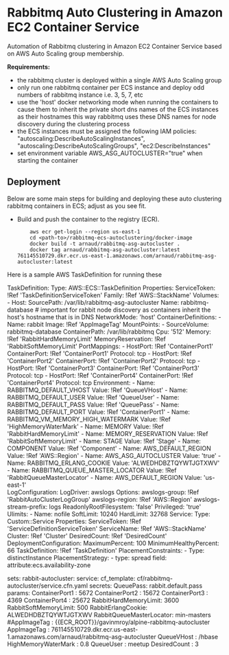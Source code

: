Rabbitmq Auto Clustering in Amazon EC2 Container Service
========================================================

Automation of Rabbitmq clustering in Amazon EC2 Container Service based on AWS Auto Scaling group membership.

**Requirements:**

- the rabbitmq cluster is deployed within a single AWS Auto Scaling group
- only run one rabbitmq container per ECS instance and deploy odd numbers of rabbitmq instance i.e. 3, 5, 7, etc
- use the 'host' docker networking mode when running the containers to cause them to inherit the private short dns names of the ECS instances as their hostnames this way rabbitmq
uses these DNS names for node discovery during the clustering process
- the ECS instances must be assigned the following IAM policies:
"autoscaling:DescribeAutoScalingInstances",
"autoscaling:DescribeAutoScalingGroups",
"ec2:DescribeInstances"
- set environment variable AWS_ASG_AUTOCLUSTER="true" when starting the container


Deployment
----------
Below are some main steps for building and deploying these auto clustering rabbitmq containers in ECS; adjust as you see fit.

- Build and push the container to the registry (ECR).

    ```
        aws ecr get-login --region us-east-1
        cd <path-to>/rabbitmq-ecs-autoclustering/docker-image
        docker build -t arnaud/rabbitmq-asg-autocluster .
        docker tag arnaud/rabbitmq-asg-autocluster:latest 761145510729.dkr.ecr.us-east-1.amazonaws.com/arnaud/rabbitmq-asg-autocluster:latest

    ```

Here is a sample AWS TaskDefinition for running these 


  TaskDefinition:
    Type: AWS::ECS::TaskDefinition
    Properties:
      ServiceToken: !Ref 'TaskDefinitionServiceToken'
      Family: !Ref 'AWS::StackName'
      Volumes:
      - Host:
          SourcePath: /var/lib/rabbitmq-asg-autocluster
        Name: rabbitmq-database
      # important for rabbit node discovery as containers inherit the host's hostname that is in DNS 
      NetworkMode: 'host'
      ContainerDefinitions:
      - Name: rabbit
        Image: !Ref 'AppImageTag'
        MountPoints:
        - SourceVolume: rabbitmq-database
          ContainerPath: /var/lib/rabbitmq
        Cpu: '512'
        Memory: !Ref 'RabbitHardMemoryLimit'
        MemoryReservation: !Ref 'RabbitSoftMemoryLimit'
        PortMappings:
        - HostPort: !Ref 'ContainerPort1'
          ContainerPort: !Ref 'ContainerPort1'
          Protocol: tcp
        - HostPort: !Ref 'ContainerPort2'
          ContainerPort: !Ref 'ContainerPort2'
          Protocol: tcp
        - HostPort: !Ref 'ContainerPort3'
          ContainerPort: !Ref 'ContainerPort3'
          Protocol: tcp
        - HostPort: !Ref 'ContainerPort4'
          ContainerPort: !Ref 'ContainerPort4'
          Protocol: tcp
        Environment:
        - Name: RABBITMQ_DEFAULT_VHOST
          Value: !Ref 'QueueVHost'
        - Name: RABBITMQ_DEFAULT_USER
          Value: !Ref 'QueueUser'
        - Name: RABBITMQ_DEFAULT_PASS
          Value: !Ref 'QueuePass'
        - Name: RABBITMQ_DEFAULT_PORT
          Value: !Ref 'ContainerPort1'
        - Name: RABBITMQ_VM_MEMORY_HIGH_WATERMARK
          Value: !Ref 'HighMemoryWaterMark'
        - Name: MEMORY
          Value: !Ref 'RabbitHardMemoryLimit'
        - Name: MEMORY_RESERVATION
          Value: !Ref 'RabbitSoftMemoryLimit'
        - Name: STAGE
          Value: !Ref 'Stage'
        - Name: COMPONENT
          Value: !Ref 'Component'
        - Name: AWS_DEFAULT_REGION
          Value: !Ref 'AWS::Region'
        - Name: AWS_ASG_AUTOCLUSTER
          Value: 'true'
        - Name: RABBITMQ_ERLANG_COOKIE
          Value: 'ALWEDHDBZTQYWTJGTXWV'
        - Name: RABBITMQ_QUEUE_MASTER_LOCATOR
          Value: !Ref 'RabbitQueueMasterLocator'
        - Name: AWS_DEFAULT_REGION
          Value: 'us-east-1'        
        LogConfiguration:
          LogDriver: awslogs
          Options:
            awslogs-group: !Ref 'RabbitAutoClusterLogGroup'
            awslogs-region: !Ref 'AWS::Region'
            awslogs-stream-prefix: logs
        ReadonlyRootFilesystem: 'false'
        Privileged: 'true'
        Ulimits:
        - Name: nofile
          SoftLimit: 10240
          HardLimit: 32768
  Service:
    Type: Custom::Service
    Properties:
      ServiceToken: !Ref 'ServiceDefinitionServiceToken'
      ServiceName: !Ref 'AWS::StackName'
      Cluster: !Ref 'Cluster'
      DesiredCount: !Ref 'DesiredCount'
      DeploymentConfiguration:
        MaximumPercent: 100
        MinimumHealthyPercent: 66
      TaskDefinition: !Ref 'TaskDefinition'
      PlacementConstraints:
      - Type: distinctInstance
      PlacementStrategy:
      - type: spread
        field: attribute:ecs.availability-zone

    



  sets:
    rabbit-autocluster:
      service:
        cf_template: cf/rabbitmq-autocluster/service.cfn.yaml
        secrets:
          QueuePass: rabbit.default.pass
        params:
          ContainerPort1    : 5672
          ContainerPort2    : 15672
          ContainerPort3    : 4369
          ContainerPort4    : 25672
          RabbitHardMemoryLimit: 3600
          RabbitSoftMemoryLimit: 500
          RabbitErlangCookie: ALWEDHDBZTQYWTJGTXWV
          RabbitQueueMasterLocator: min-masters
          #AppImageTag : {{ECR_ROOT}}/gavinmroy/alpine-rabbitmq-autocluster
          AppImageTag : 761145510729.dkr.ecr.us-east-1.amazonaws.com/arnaud/rabbitmq-asg-autocluster
          QueueVHost : /hbase
          HighMemoryWaterMark : 0.8
          QueueUser  : meetup
          DesiredCount      : 3